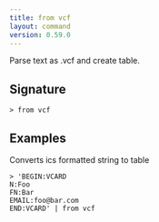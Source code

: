 ```yaml
---
title: from vcf
layout: command
version: 0.59.0
---
```


Parse text as .vcf and create table.

## Signature

```> from vcf ```

## Examples

Converts ics formatted string to table
```shell
> 'BEGIN:VCARD
N:Foo
FN:Bar
EMAIL:foo@bar.com
END:VCARD' | from vcf
```

